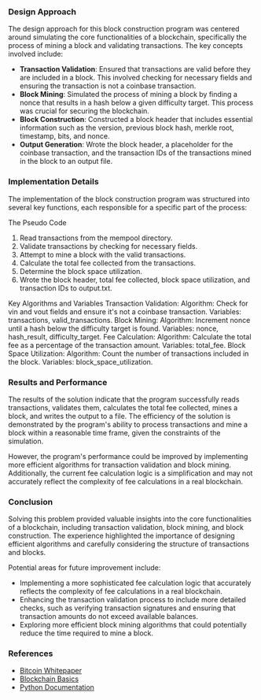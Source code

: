### Design Approach

The design approach for this block construction program was centered around simulating the core functionalities of a blockchain, specifically the process of mining a block and validating transactions. The key concepts involved include:

- **Transaction Validation**: Ensured that transactions are valid before they are included in a block. This involved checking for necessary fields and ensuring the transaction is not a coinbase transaction.
- **Block Mining**: Simulated the process of mining a block by finding a nonce that results in a hash below a given difficulty target. This process was crucial for securing the blockchain.
- **Block Construction**: Constructed a block header that includes essential information such as the version, previous block hash, merkle root, timestamp, bits, and nonce.
- **Output Generation**: Wrote the block header, a placeholder for the coinbase transaction, and the transaction IDs of the transactions mined in the block to an output file.

### Implementation Details 

The implementation of the block construction program was structured into several key functions, each responsible for a specific part of the process:

The Pseudo Code

1. Read transactions from the mempool directory.
2. Validate transactions by checking for necessary fields.
3. Attempt to mine a block with the valid transactions.
4. Calculate the total fee collected from the transactions.
5. Determine the block space utilization.
6. Wrote the block header, total fee collected, block space utilization, and transaction IDs to output.txt.

Key Algorithms and Variables
Transaction Validation:
Algorithm: Check for vin and vout fields and ensure it's not a coinbase transaction.
Variables: transactions, valid_transactions.
Block Mining:
Algorithm: Increment nonce until a hash below the difficulty target is found.
Variables: nonce, hash_result, difficulty_target.
Fee Calculation:
Algorithm: Calculate the total fee as a percentage of the transaction amount.
Variables: total_fee.
Block Space Utilization:
Algorithm: Count the number of transactions included in the block.
Variables: block_space_utilization.

### Results and Performance

The results of the solution indicate that the program successfully reads transactions, validates them, calculates the total fee collected, mines a block, and writes the output to a file. The efficiency of the solution is demonstrated by the program's ability to process transactions and mine a block within a reasonable time frame, given the constraints of the simulation.

However, the program's performance could be improved by implementing more efficient algorithms for transaction validation and block mining. Additionally, the current fee calculation logic is a simplification and may not accurately reflect the complexity of fee calculations in a real blockchain.

### Conclusion

Solving this problem provided valuable insights into the core functionalities of a blockchain, including transaction validation, block mining, and block construction. The experience highlighted the importance of designing efficient algorithms and carefully considering the structure of transactions and blocks.

Potential areas for future improvement include:

- Implementing a more sophisticated fee calculation logic that accurately reflects the complexity of fee calculations in a real blockchain.
- Enhancing the transaction validation process to include more detailed checks, such as verifying transaction signatures and ensuring that transaction amounts do not exceed available balances.
- Exploring more efficient block mining algorithms that could potentially reduce the time required to mine a block.

### References

- [Bitcoin Whitepaper](https://bitcoin.org/bitcoin.pdf)
- [Blockchain Basics](https://www.investopedia.com/terms/b/blockchain.asp)
- [Python Documentation](https://docs.python.org/3/)
